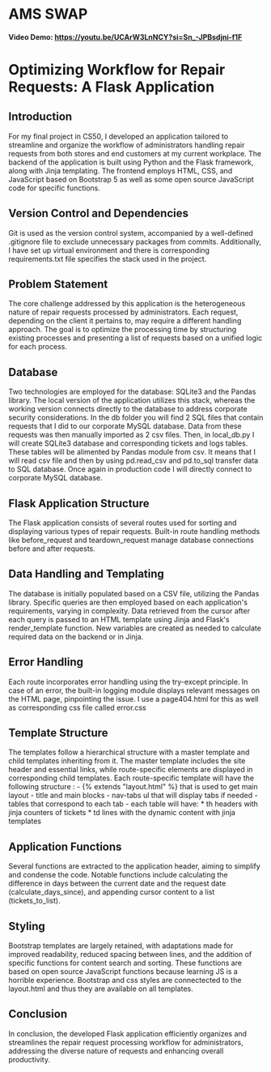 # AMS SWAP
#### Video Demo:  <https://youtu.be/UCArW3LnNCY?si=Sn_-JPBsdjni-f1F>

# Optimizing Workflow for Repair Requests: A Flask Application
## Introduction
For my final project in CS50, I developed an application tailored to streamline and organize the workflow of administrators handling repair requests from both stores and end customers at my current workplace. The backend of the application is built using Python and the Flask framework, along with Jinja templating. The frontend employs HTML, CSS, and JavaScript based on Bootstrap 5 as well as some open source JavaScript code for specific functions.
## Version Control and Dependencies
Git is used as the version control system, accompanied by a well-defined .gitignore file to exclude unnecessary packages from commits. Additionally, I have set up virtual environment and there is corresponding requirements.txt file specifies the stack used in the project. 
## Problem Statement
The core challenge addressed by this application is the heterogeneous nature of repair requests processed by administrators. Each request, depending on the client it pertains to, may require a different handling approach. The goal is to optimize the processing time by structuring existing processes and presenting a list of requests based on a unified logic for each process.
## Database
Two technologies are employed for the database: SQLite3 and the Pandas library. The local version of the application utilizes this stack, whereas the working version connects directly to the database to address corporate security considerations. In the db folder you will find 2 SQL files that contain requests that I did to our corporate MySQL database. Data from these requests was then manually imported as 2 csv files. Then, in local_db.py I will create SQLite3 database and corresponding tickets and logs tables. These tables will be alimented by Pandas module from csv. It means that I will read csv file and then by using pd.read_csv and pd.to_sql transfer data to SQL database. Once again in production code I will directly connect to corporate MySQL database.
## Flask Application Structure
The Flask application consists of several routes used for sorting and displaying various types of repair requests. Built-in route handling methods like before_request and teardown_request manage database connections before and after requests.
## Data Handling and Templating
The database is initially populated based on a CSV file, utilizing the Pandas library. Specific queries are then employed based on each application's requirements, varying in complexity. Data retrieved from the cursor after each query is passed to an HTML template using Jinja and Flask's render_template function.
New variables are created as needed to calculate required data on the backend or in Jinja.
## Error Handling
Each route incorporates error handling using the try-except principle. In case of an error, the built-in logging module displays relevant messages on the HTML page, pinpointing the issue. I use a page404.html for this as well as corresponding css file called error.css
## Template Structure
The templates follow a hierarchical structure with a master template and child templates inheriting from it. The master template includes the site header and essential links, while route-specific elements are displayed in corresponding child templates. Each route-specific template will have the following structure :
    - {% extends "layout.html" %} that is used to get main layout
    - title and main blocks
    - nav-tabs ul that will display tabs if needed
    - tables that correspond to each tab
    - each table will have:
        * th headers with jinja counters of tickets
        * td lines with the dynamic content with jinja templates


## Application Functions
Several functions are extracted to the application header, aiming to simplify and condense the code. Notable functions include calculating the difference in days between the current date and the request date (calculate_days_since), and appending cursor content to a list (tickets_to_list).

## Styling
Bootstrap templates are largely retained, with adaptations made for improved readability, reduced spacing between lines, and the addition of specific functions for content search and sorting. These functions are based on open source JavaScript functions because learning JS is a horrible experience. Bootstrap and css styles are connectected to the layout.html and thus they are available on all templates.

## Conclusion 
In conclusion, the developed Flask application efficiently organizes and streamlines the repair request processing workflow for administrators, addressing the diverse nature of requests and enhancing overall productivity.

